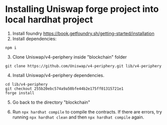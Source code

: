 # Installing Uniswap forge project into local hardhat project

1. Install foundry https://book.getfoundry.sh/getting-started/installation 
2. Install dependencies:
```
npm i
```

3. Clone Uniswap/v4-periphery inside "blockchain" folder
```
git clone https://github.com/Uniswap/v4-periphery.git lib/v4-periphery
```

4. Install Uniswap/v4-periphery dependencies.
```
cd lib/v4-periphery
git checkout 255b20ebc574a9a50bfe44b2e175ff01315721e1
forge install
```
5. Go back to the directory "blockchain"

6. Run `npx hardhat compile` to compile the contracts. If there are errors, try running `npx hardhat clean` and then `npx hardhat compile` again.
